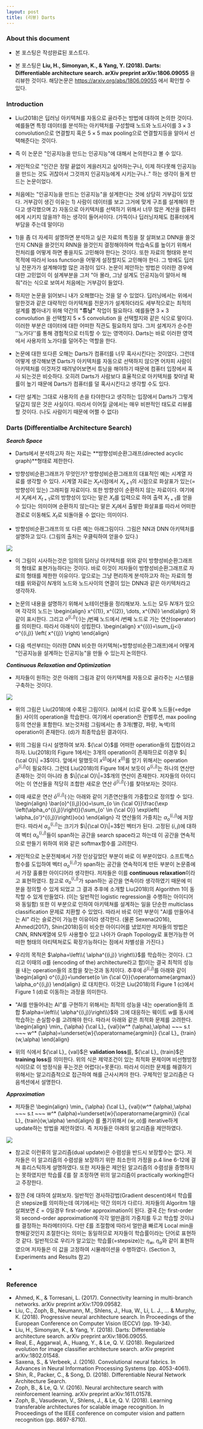 ```yaml
---
layout: post
title: (리뷰) Darts
---
```


### About this document
- 본 포스팅은 작성완료된 포스트다. 

- 본 포스팅은 **Liu, H., Simonyan, K., & Yang, Y. (2018). Darts: Differentiable architecture search. arXiv preprint arXiv:1806.09055** 을 리뷰한 것이다. 해당논문은 https://arxiv.org/abs/1806.09055 에서 확인할 수 있다. 

### Introduction 
- Liu(2018)은 딥러닝 아키텍쳐를 자동으로 골라주는 방법에 대하여 논의한 것이다. 예를들면 특정 데이터를 분석하는 아키텍처를 구성할때 노드와 노드사이를 $3\times 3$ convolution으로 연결할지 혹은 $5 \times 5$ max pooling으로 연결할지등을 알아서 선택해준다는 것이다. 

- 즉 이 논문은 "인공지능을 만드는 인공지능"에 대해서 논의한다고 볼 수 있다. 

- 개인적으로 "인간은 정말 끝없이 게을러지고 싶어하는구나, 이제 하다못해 인공지능을 만드는 것도 귀찮아서 그것까지 인공지능에게 시키는구나.." 하는 생각이 들게 만드는 논문이었다. 

- 처음에는 "인공지능을 만드는 인공지능"을 설계한다는 것에 상당히 거부감이 있었다. 거부감이 생긴 이유는 1) 사람이 데이터를 보고 그거에 맞게 구조를 설계해야 한다고 생각했으며 2) 자동으로 아키텍처를 선택하기 위해서 너무 많은 계산을 컴퓨터에게 시키지 않을까? 하는 생각이 들어서이다. (가뜩이나 딥러닝자체도 컴퓨터에게 부담을 주는데 말이다)

- 1)을 좀 더 자세히 설명하면 분석하고 싶은 자료의 특징을 잘 살펴보고 DNN을 쓸것인지 CNN을 쓸것인지 RNN을 쓸것인지 결정해야하며 학습속도를 높이기 위해서 전처리를 어떻게 하면 좋을지도 고민해야 한다는 것이다. 또한 자료의 형태와 분석 목적에 따라서 loss function을 어떻게 설정할지도 고민해야 한다. 그 밖에도 딥러닝 전문가가 설계해야할 많은 과정이 있다. 논문이 제안하는 방법은 이러한 경우에 대한 고민없이 이 설계부분을 그저 "아 몰라, 그냥 설계도 인공지능이 알아서 해줘"라는 식으로 보여서 처음에는 거부감이 들었다. 

- 하지만 논문을 읽어보니 내가 오해했다는 것을 알 수 있었다. 딥러닝에서는 위에서 말한것과 같은 대략적인 아키텍쳐를 전문가가 설계하더라도 세부적으로는 최적의 설계를 뽑아내기 위해 약간의 **"튜닝"** 작업이 필요하다. 예를들면 $3\times 3$ convolution 을 선택할지 $5 \times 5$ convolution 을 선택할지와 같은 식으로 말이다. 이러한 부분은 데이터에 대한 어떠한 직관도 필요하지 않다. 그저 설계자가 순수한 ''노가다''를 통해 경험적으로 터득할 수 있는 영역이다. Darts는 바로 이러한 영역에서 사용자의 노가다를 덜어주는 역할을 한다. 

- 논문에 대한 또다른 오해는 Darts가 컴퓨터를 너무 혹사시킨다는 것이었다. 그런데 어떻게 생각해보면 Darts가 아키텍처를 자동으로 선택하지 않으면 어차피 사람이 아키텍처를 이것저것 때려넣어보면서 튜닝을 해야하기 때문에 컴퓨터 입장에서 혹사 되는것은 비슷하다. 오히려 Darts가 사람보다 효율적으로 아키텍처를 찾아낼 확률이 높기 때문에 Darts가 컴퓨터를 덜 혹사시킨다고 생각할 수도 있다. 

- 다만 설계는 그대로 사용자의 손을 타야한다고 생각하는 입장에서 Darts가 그렇게 달갑지 않은 것은 사실이다. 따라서 이어질 글에서는 매우 비판적인 태도로 리뷰를 할 것이다. (나도 사람이기 때문에 어쩔 수 없다) 

### Darts (Differentialbe Architecture Search)

***Search Space***

- Darts에서 분석하고자 하는 자료는 **방향성비순환그래프(directed acyclic graph)**형태로 제한한다. 

- 방향성비순환그래프가 무엇인가? 방향성비순환그래프의 대표적인 예는 시계열 자료를 생각할 수 있다. 시계열 자료는 $X_t$시점에서 $X_{t+1}$의 시점으로 화살표가 있는(=방향성이 있는) 그래피컬 자료이다. 또한 방향성이 순환하지 않는 자료이다. 여기에서 $X_t$에서 $X_{t+1}$로의 방향성이 있다는 말은 $X_t$를 입력으로 하여 출력 $X_{t+1}$를 얻을 수 있다는 의미이며 순환하지 않는다는 말은 $X_t$에서 출발한 화살표를 따라서 어떠한 경로로 이동해도 $X_t$로 되돌아올 수 없다는 의미이다. 

- 방향성비순환그래프의 또 다른 예는 아래그림이다. 그림은 NN과 DNN 아키텍처를 설명하고 있다. (그림의 출처는 우클릭하여 얻을수 있다.)

<img src="https://d255esdrn735hr.cloudfront.net/graphics/9781787121423/graphics/B06923_09_41.png"/>

- 이 그림이 시사하는것은 임의의 딥러닝 아키텍처를 위와 같이 방향성비순환그래프의 형태로 표현가능하다는 것이다. 바로 이것이 저자들이 방향성비순환그래프로 자료의 형태를 제한한 이유이다. 앞으로는 그냥 편리하게 분석하고자 하는 자료의 형태를 위와같이 $N$개의 노드와 노드사이의 연결이 있는 DNN과 같은 아키텍처라고 생각하자. 

- 논문의 내용을 설명하기 위해서 노테이션들을 정리해보자. 노드는 모두 $N$개가 있으며 각각의 노드는 
\begin{align}
x^{(1)}, x^{(2)}, \dots, x^{(N)}
\end{align}
와 같이 표시한다. 
그리고 $o^{(i,j)}(\cdot)$는 $j$번째 노드에서 $i$번째 노드로 가는 연산(operator)를 의미한다. 따라서 아래식이 성립한다. 
\begin{align}
x^{(i)}=\sum_{j<i} o^{(i,j)} \left( x^{(j)} \right)
\end{align}

- 다음 섹션부터는 이러한 DNN 비슷한 아키텍쳐(=방향성비순환그래프)에서 어떻게 "인공지능을 설계하는 인공지능"을 만들 수 있는지 논의한다. 


***Continuous Relaxation and Optimization***


- 저자들이 원하는 것은 아래의 그림과 같이 아키텍쳐를 자동으로 골라주는 시스템을 구축하는 것이다. 
<img src="https://www.fast.ai/images/darts.png"/>

- 위의 그림은 Liu(2018)에 수록된 그림이다. (a)에서 (c)로 갈수록 노드들(=edge들) 사이의 operation을 학습한다. 여기에서 operation은 컨벌루션, max pooling등의 연산을 포함한다. 보는것처럼 그림에서는 총 3개(빨강, 파랑, 녹색)의 operation이 존재한다. (d)가 최종학습된 결과이다. 

- 위의 그림을 다시 설명하여 보자. ${\cal O}$를 어떠한 operation들의 집합이라고 하자. Liu(2018)의 Figure 1에서는 3개의 operation이 존재하므로 이경우 $\|{\cal O}\| =3$이다. 앞에서 말했듯이 $x^{(j)}$에서 $x^{(i)}$를 얻기 위해서는 operation $o^{(i,j)}$이 필요하다. 그런데 Liu(2018)의 Figure 1에서 보듯이 $o^{(i,j)}$는 하나의 연산만 존재하는 것이 아니라 총 $\|{\cal O}\|=3$개의 연산이 존재한다. 저자들의 아이디어는 이 연산들을 적당히 조합한 새로운 연산 $\bar{o}^{(i,j)}(\cdot)$를 찾아보자는 것이다. 

- 이때 새로운 연산 $\bar{o}^{(i,j)}(\cdot)$는 아래와 같이 기존연산들의 가중합으로 정의할 수 있다. 
\begin{align}
\bar{o}^{(i,j)}(x)=\sum_{o \in {\cal O}}\frac{\exp \left(\alpha_o^{(i,j)}\right)}{\sum_{o' \in {\cal O}} \exp\left( \alpha_{o'}^{(i,j)}\right)}o(x)
\end{align}
각 연산들의 가중치는 $\alpha_o^{(i,j)}$에 저장한다. 따라서 $\alpha_o^{(i,j)}$는 크기가 $\|{\cal O}\|=3$인 벡터가 된다. 고정된 $(i,j)$에 대하여 벡터 $\alpha_o^{(i,j)}$들이 span하는 공간을 search space라고 하는데 이 공간을 연속적으로 만들기 위하여 위와 같은 softmax함수를 고려한다. 

- 개인적으로 논문전체에서 가장 인상깊었던 부분이 바로 이 부분이었다. 소프트맥스 함수를 도입하여 벡터 
$\alpha_o^{(i,j)}$가 span하는 공간을 연속적이게 만든 부분이 논문중에서 가장 훌륭한 아이디어라 생각한다. 저자들은 이를 **continuous relaxation**이라고 표현하였다. 참고로 $\alpha_o^{(i,j)}$가 span하는 공간을 연속이라 생각하였기 때문에 미분을 정의할 수 있게 되었고 그 결과 추후에 소개할 Liu(2018)의 Algorithm 1이 동작할 수 있게 만들었다. (이는 일반적인 logistic regression을 수행하는 아이디어와 동일함) 또한 이 부분으로 인하여 아키텍쳐를 설계하는 일을 단순한 multiclass classification 문제로 치환할 수 있었다. 따라서 바로 이런 부분이 "AI를 만들어내는 AI" 라는 슬로건이 가능한 이유이라 생각한다. (물론 Sexena(2016), Ahmed(2017), Shin(2018)등이 비슷한 아이디어를 냈었지만 저자들의 방법은 CNN, RNN계열에 모두 사용할수 있고 나아가 Graph Topology로 표현가능한 어떠한 형태의 아티텍쳐로도 확장가능하다는 점에서 차별성을 가진다.)

- 우리의 목적은 $\alpha=\left\\{ \alpha^{(i,j)} \right\\}$를 학습하는 것이다. (그리고 이때의 $\alpha$를 (encoding of the) architecture라고 함)이는 결국 최적의 성능을 내는 operation들의 조합을 찾는것과 동치이다. 추후에 $\bar{o}^{(i,j)}$를 아래와 같이 
\begin{align}
o^{(i,j)}=\underset{o \in {\cal O}}{\operatorname{argmax}} \alpha_o^{(i,j)}
\end{align}
로 대치한다. 이것은 Liu(2018)의 Figure 1 (c)에서 Figure 1 (d)로 이동하는 과정을 의미한다. 

- "AI를 만들어내는 AI"를 구현하기 위해서는 최적의 성능을 내는 operation들의 조합 $\alpha=\left\\{ \alpha^{(i,j)}\right\\}$와 그에 대응하는 웨이트 $w$를 동시에 학습하는 손실함수를 고려해야 한다. 따라서 아래와 같은 최적화 문제를 고려한다. 
\begin{align}
\min_ {\alpha} {\cal L}_ {val}(w^* (\alpha),\alpha) ~~~ s.t ~~~ w^* (\alpha)=\underset{w}{\operatorname{argmin}} {\cal L}_ {train}(w,\alpha)
\end{align}

- 위의 식에서 ${\cal L}_ {val}$은 **validation loss**를, ${\cal L}_ {train}$은 **training loss**를 의미한다. 위의 식은 제약조건이 있는 최적화 문제이며 비선형방정식이므로 이 방정식을 푸는것은 어렵다(=못푼다). 따라서 이러한 문제를 해결하기 위해서는 알고리즘적으로 접근하여 해를 근사시켜야 한다. 구체적인 알고리즘은 다음섹션에서 설명한다. 


***Approximation***


- 저자들은 
\begin{align}
\min_ {\alpha} {\cal L}_ {val}(w^* (\alpha),\alpha) ~~~ s.t ~~~ w^* (\alpha)=\underset{w}{\operatorname{argmin}} {\cal L}_ {train}(w,\alpha)
\end{align}
를 풀기위해서 $(w,\alpha)$를 iterative하게 update하는 방법을 제안하였다. 즉 저자들은 아래의 알고리즘을 제안하였다. 
<img src="http://openresearch.ai/uploads/default/original/1X/05e975fdea25d9f857113d6820bbebaa621d2921.png" />

- 참고로 이런류의 알고리즘(dual update)은  수렴성을 반드시 보장할수는 없다. 저자들은 이 알고리즘의 수렴성을 보장하기 위한 최소한의 가정을 p.4 line 6-12에 걸쳐 휴리스틱하게 설명하였다. 또한 저자들은 제안된 알고리즘의 수렴성을 증명하지는 못하였지만 학습률 $\xi$를 잘 조정하면 위의 알고리즘이 practically working한다고 주장한다. 

- 잠깐 $\xi$에 대하여 살펴보자. 일반적인 경사하강법(Gradient descent)에서 학습률은 stepsize를 의미하는데 여기에서는 약간 의미가 다르다. 저자들의 Algoritm 1을 살펴보면 $\xi=0$일경우 first-order approximation이 된다. 결국 $\xi$는 first-order와 second-order approximation에 각각 얼만큼의 가중치를 두고 학습할 것이냐를 결정하는 파라메터이다. 다만 $\xi$를 조절함에 따라서 얼만큼 빠르게 Local min을 향해갈것인지 조절한다는 의미는 동일하므로 저자들이 학습률이라는 단어로 표현하것 같다. 일반적으로 우리가 알고있는 학습률(=stepsize)는 $\eta_w$, $\eta_{\alpha}$와 같이 표현하였으며 저자들은 이 값을 고정하여 시뮬레이션을 수행하였다. (Section 3, Experiments and Results 참고)

- 



### Reference
- Ahmed, K., & Torresani, L. (2017). Connectivity learning in multi-branch networks. arXiv preprint arXiv:1709.09582.
- Liu, C., Zoph, B., Neumann, M., Shlens, J., Hua, W., Li, L. J., ... & Murphy, K. (2018). Progressive neural architecture search. In Proceedings of the European Conference on Computer Vision (ECCV) (pp. 19-34).
- Liu, H., Simonyan, K., & Yang, Y. (2018). Darts: Differentiable architecture search. arXiv preprint arXiv:1806.09055.
- Real, E., Aggarwal, A., Huang, Y., & Le, Q. V. (2018). Regularized evolution for image classifier architecture search. arXiv preprint arXiv:1802.01548.
- Saxena, S., & Verbeek, J. (2016). Convolutional neural fabrics. In Advances in Neural Information Processing Systems (pp. 4053-4061).
- Shin, R., Packer, C., & Song, D. (2018). Differentiable Neural Network Architecture Search.
- Zoph, B., & Le, Q. V. (2016). Neural architecture search with reinforcement learning. arXiv preprint arXiv:1611.01578.
- Zoph, B., Vasudevan, V., Shlens, J., & Le, Q. V. (2018). Learning transferable architectures for scalable image recognition. In Proceedings of the IEEE conference on computer vision and pattern recognition (pp. 8697-8710).
